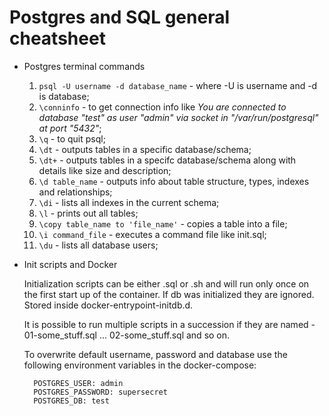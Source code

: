# Postgres and SQL general cheatsheet

- Postgres terminal commands

  1. `psql -U username -d database_name` - where -U is username and -d is database;
  2. `\conninfo` - to get connection info like _You are connected to database "test" as user "admin" via socket in "/var/run/postgresql" at port "5432"_;
  3. `\q` - to quit psql;
  4. `\dt` - outputs tables in a specific database/schema;
  5. `\dt+` - outputs tables in a specifc database/schema along with details like size and description;
  6. `\d table_name` - outputs info about table structure, types, indexes and relationships;
  7. `\di` - lists all indexes in the current schema;
  8. `\l` - prints out all tables;
  9. `\copy table_name to 'file_name'` - copies a table into a file;
  10. `\i command_file` - executes a command file like init.sql;
  11. `\du` - lists all database users;

- Init scripts and Docker

  Initialization scripts can be either .sql or .sh and will run only once on the first start up of the container. If db was initialized they are ignored. Stored inside docker-entrypoint-initdb.d.

  It is possible to run multiple scripts in a succession if they are named - 01-some_stuff.sql ... 02-some_stuff.sql and so on.

  To overwrite default username, password and database use the following environment variables in the docker-compose:

  ```
    POSTGRES_USER: admin
    POSTGRES_PASSWORD: supersecret
    POSTGRES_DB: test
  ```
